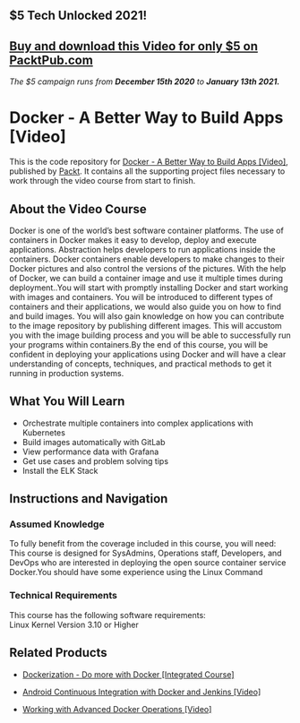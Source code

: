 ## $5 Tech Unlocked 2021!
[Buy and download this Video for only $5 on PacktPub.com](https://www.packtpub.com/product/docker-a-better-way-to-build-apps-video/9781788474009)
-----
*The $5 campaign         runs from __December 15th 2020__ to __January 13th 2021.__*

# Docker - A Better Way to Build Apps [Video]
This is the code repository for [Docker - A Better Way to Build Apps [Video]](https://www.packtpub.com/virtualization-and-cloud/docker-better-way-build-apps-video?utm_source=github&utm_medium=repository&utm_campaign=9781788474009), published by [Packt](https://www.packtpub.com/?utm_source=github). It contains all the supporting project files necessary to work through the video course from start to finish.
## About the Video Course
Docker is one of the world’s best software container platforms. The use of containers in Docker makes it easy to develop, deploy and execute applications. Abstraction helps developers to run applications inside the containers. Docker containers enable developers to make changes to their Docker pictures and also control the versions of the pictures. With the help of Docker, we can build a container image and use it multiple times during deployment..You will start with promptly installing Docker and start working with images and containers. You will be introduced to different types of containers and their applications, we would also guide you on how to find and build images. You will also gain knowledge on how you can contribute to the image repository by publishing different images. This will accustom you with the image building process and you will be able to successfully run your programs within containers.By the end of this course, you will be confident in deploying your applications using Docker and will have a clear understanding of concepts, techniques, and practical methods to get it running in production systems.

<H2>What You Will Learn</H2>
<DIV class=book-info-will-learn-text>
<UL>
<LI>Orchestrate multiple containers into complex applications with Kubernetes 
<LI>Build images automatically with GitLab 
<LI>View performance data with Grafana 
<LI>Get use cases and problem solving tips 
<LI>Install the ELK Stack </LI></UL></DIV>

## Instructions and Navigation
### Assumed Knowledge
To fully benefit from the coverage included in this course, you will need:<br/>
This course is designed for SysAdmins, Operations staff, Developers, and DevOps who are interested in deploying the open source container service Docker.You should have some experience using the Linux Command
### Technical Requirements
This course has the following software requirements:<br/>
Linux Kernel Version 3.10 or Higher

## Related Products
* [Dockerization - Do more with Docker [Integrated Course]](https://www.packtpub.com/virtualization-and-cloud/dockerization-do-more-docker-integrated-course?utm_source=github&utm_medium=repository&utm_campaign=9781788394857)

* [Android Continuous Integration with Docker and Jenkins [Video]](https://www.packtpub.com/application-development/android-continuous-integration-docker-and-jenkins-video?utm_source=github&utm_medium=repository&utm_campaign=9781838556211)

* [Working with Advanced Docker Operations [Video]](https://www.packtpub.com/virtualization-and-cloud/working-advanced-docker-operations-video?utm_source=github&utm_medium=repository&utm_campaign=9781788471695)

